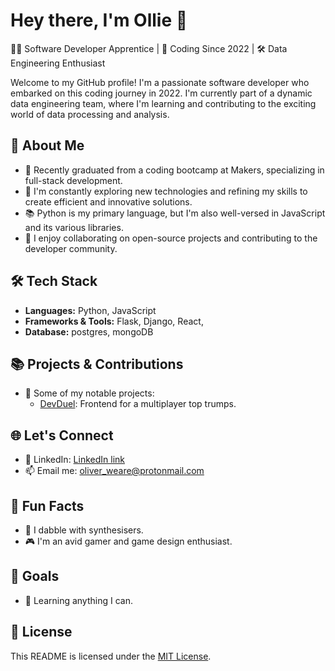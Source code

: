 # Hey there, I'm Ollie 👋

👨‍💻 Software Developer Apprentice | 📅 Coding Since 2022 | 🛠️ Data Engineering Enthusiast

Welcome to my GitHub profile! I'm a passionate software developer who embarked on this coding journey in 2022. I'm currently part of a dynamic data engineering team, where I'm learning and contributing to the exciting world of data processing and analysis.

## 🚀 About Me

- 🌱 Recently graduated from a coding bootcamp at Makers, specializing in full-stack development.
- 🔭 I'm constantly exploring new technologies and refining my skills to create efficient and innovative solutions.
- 📚 Python is my primary language, but I'm also well-versed in JavaScript and its various libraries.
- 🌟 I enjoy collaborating on open-source projects and contributing to the developer community.

## 🛠️ Tech Stack

- **Languages:** Python, JavaScript
- **Frameworks & Tools:** Flask, Django, React,
- **Database:** postgres, mongoDB

## 📚 Projects & Contributions

- 🚀 Some of my notable projects:
  - [DevDuel](https://github.com/Saamiya96/frontend-devDuel): Frontend for a multiplayer top trumps.
 
## 🌐 Let's Connect

- 🔗 LinkedIn: [LinkedIn link](https://www.linkedin.com/in/oliver-weare-7b1b45283/)
- 📫 Email me: [oliver_weare@protonmail.com](mailto:oliver_weare@protonmail.com)

## 🎉 Fun Facts

- 🎹 I dabble with synthesisers.
- 🎮 I'm an avid gamer and game design enthusiast.

## 🎯 Goals

- 🌟 Learning anything I can.

## 📝 License

This README is licensed under the [MIT License](LICENSE).
